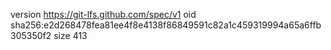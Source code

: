 version https://git-lfs.github.com/spec/v1
oid sha256:e2d268478fea81ee4f8e4138f86849591c82a1c459319994a65a6ffb305350f2
size 413
